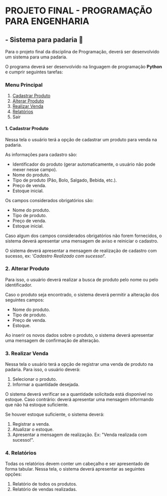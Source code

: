 # PROJETO FINAL - PROGRAMAÇÃO PARA ENGENHARIA

## - Sistema para padaria :bread:

Para o projeto final da disciplina de Programação, deverá ser desenvolvido um sistema para uma padaria.

O programa deverá ser desenvolvido na linguagem de programação **Python** e cumprir seguintes tarefas:

### Menu Principal

1. [Cadastrar Produto](#cadastrar-produto)
2. [Alterar Produto](#alterar-produto)
3. [Realizar Venda](#realizar-venda)
4. [Relatórios](#relatorios)
5. Sair

#### 1. Cadastrar Produto <a name="cadastrar-produto"></a>

Nessa tela o usuário terá a opção de cadastrar um produto para venda na padaria.

As informações para cadastro são:

- Identificador do produto (gerar automaticamente, o usuário não pode mexer nesse campo).
- Nome do produto.
- Tipo de produto (Pão, Bolo, Salgado, Bebida, etc.).
- Preço de venda.
- Estoque inicial.

Os campos considerados obrigatórios são:

- Nome do produto.
- Tipo de produto.
- Preço de venda.
- Estoque inicial.

Caso algum dos campos considerados obrigatórios não forem fornecidos, o sistema deverá apresentar uma mensagem de aviso e reiniciar o cadastro.

O sistema deverá apresentar a mensagem de realização de cadastro com sucesso, ex: ‘_Cadastro Realizado com sucesso!_’.

### 2. Alterar Produto <a name="realizar-venda"></a>

Para isso, o usuário deverá realizar a busca de produto pelo nome ou pelo 
identificador.

Caso o produto seja encontrado, o sistema deverá permitir a alteração dos 
seguintes campos:

- Nome do produto.
- Tipo de produto.
- Preço de venda.
- Estoque.

Ao inserir os novos dados sobre o produto, o sistema deverá apresentar uma mensagem de confirmação de alteração.

### 3. Realizar Venda <a name="alterar-produto"></a>

Nessa tela o usuário terá a opção de registrar uma venda de produto na padaria.
Para isso, o usuário deverá:

1. Selecionar o produto.
2. Informar a quantidade desejada.

O sistema deverá verificar se a quantidade solicitada está disponível no estoque.
Caso contrário: deverá apresentar uma mensagem informando que não há estoque suficiente.

Se houver estoque suficiente, o sistema deverá:

1. Registrar a venda.
2. Atualizar o estoque.
3. Apresentar a mensagem de realização. Ex: "Venda realizada com sucesso!".

### 4. Relatórios <a name="relatorios"></a>

Todas os relatórios devem conter um cabeçalho e ser apresentado de forma tabular.
Nessa tela, o sistema deverá apresentar as seguintes opções:

1. Relatório de todos os produtos.
2. Relatório de vendas realizadas.